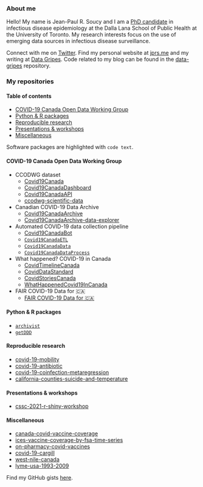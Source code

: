### About me

Hello! My name is Jean-Paul R. Soucy and I am a [PhD candidate](https://www.dlsph.utoronto.ca/program/phd-epidemiology/) in infectious disease epidemiology at the Dalla Lana School of Public Health at the University of Toronto. My research interests focus on the use of emerging data sources in infectious disease surveillance.

Connect with me on [Twitter](https://twitter.com/JPSoucy). Find my personal website at [jprs.me](https://jeanpaulsoucy.com/) and my writing at [Data Gripes](https://data.gripe/). Code related to my blog can be found in the [data-gripes](https://github.com/jeanpaulrsoucy/data-gripes) repository.

### My repositories

#### Table of contents

* [COVID-19 Canada Open Data Working Group](#covid-19-canada-open-data-working-group)
* [Python & R packages](#python--r-packages)
* [Reproducible research](#reproducible-research)
* [Presentations & workshops](#presentations--workshops)
* [Miscellaneous](#miscellaneous)

Software packages are highlighted with `code text`.

#### COVID-19 Canada Open Data Working Group

* CCODWG dataset
  * [Covid19Canada](https://github.com/ccodwg/Covid19Canada)
  * [Covid19CanadaDashboard](https://github.com/ccodwg/Covid19CanadaDashboard)
  * [Covid19CanadaAPI](https://github.com/ccodwg/Covid19CanadaAPI)
  * [ccodwg-scientific-data](https://github.com/ccodwg/ccodwg-scientific-data)
* Canadian COVID-19 Data Archive
  * [Covid19CanadaArchive](https://github.com/ccodwg/Covid19CanadaArchive)
  * [Covid19CanadaArchive-data-explorer](https://github.com/ccodwg/Covid19CanadaArchive-data-explorer)
* Automated COVID-19 data collection pipeline
  * [Covid19CanadaBot](https://github.com/ccodwg/Covid19CanadaBot)
  * [`Covid19CanadaETL`](https://github.com/ccodwg/Covid19CanadaETL)
  * [`Covid19CanadaData`](https://github.com/ccodwg/Covid19CanadaData)
  * [`Covid19CanadaDataProcess`](https://github.com/ccodwg/Covid19CanadaDataProcess)
* What happened? COVID-19 in Canada
  * [CovidTimelineCanada](https://github.com/ccodwg/CovidTimelineCanada)
  * [CovidDataStandard](https://github.com/ccodwg/CovidDataStandard)
  * [CovidStoriesCanada](https://github.com/ccodwg/CovidStoriesCanada)
  * [WhatHappenedCovid19InCanada](https://github.com/ccodwg/WhatHappenedCovid19InCanada)
* FAIR COVID-19 Data for 🇨🇦
  * [FAIR COVID-19 Data for 🇨🇦](https://github.com/ccodwg/FAIRCovid19DataProject)

#### Python & R packages

* [`archivist`](https://github.com/jeanpaulrsoucy/archivist)
* [`getDDD`](https://github.com/jeanpaulrsoucy/getDDD)

#### Reproducible research

* [covid-19-mobility](https://github.com/jeanpaulrsoucy/covid-19-mobility)
* [covid-19-antibiotic](https://github.com/jeanpaulrsoucy/covid-19-antibiotic)
* [covid-19-coinfection-metaregression](https://github.com/jeanpaulrsoucy/covid-19-coinfection-metaregression)
* [california-counties-suicide-and-temperature](https://github.com/jeanpaulrsoucy/california-counties-suicide-and-temperature)

#### Presentations & workshops

* [cssc-2021-r-shiny-workshop](https://github.com/jeanpaulrsoucy/cssc-2021-r-shiny-workshop)

#### Miscellaneous

* [canada-covid-vaccine-coverage](https://github.com/jeanpaulrsoucy/canada-covid-vaccine-coverage)
* [ices-vaccine-coverage-by-fsa-time-series](https://github.com/jeanpaulrsoucy/ices-vaccine-coverage-by-fsa-time-series)
* [on-pharmacy-covid-vaccines](https://github.com/jeanpaulrsoucy/on-pharmacy-covid-vaccines)
* [covid-19-cargill](https://github.com/jeanpaulrsoucy/covid-19-cargill)
* [west-nile-canada](https://github.com/jeanpaulrsoucy/west-nile-canada)
* [lyme-usa-1993-2009](https://github.com/jeanpaulrsoucy/lyme-usa-1993-2009)

Find my GitHub gists [here](https://gist.github.com/jeanpaulrsoucy).
